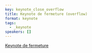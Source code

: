 ```yaml
---
key: keynote_close_overflow
title: Keynote de fermeture (overflow)
format: keynote
tags:
  - _keynote
speakers: []
---
```

[Keynote de fermeture](../keynote_close)
